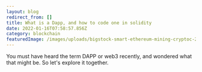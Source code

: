 ```yaml
---
layout: blog
redirect_from: []
title: What is a Dapp, and how to code one in solidity
date: 2022-01-16T07:58:57.856Z
category: blockchain
featuredImage: /images/uploads/bigstock-smart-ethereum-mining-cryptoc-256056487-640x443.jpeg
---
```

You must have heard the term DAPP or web3 recently, and wondered what that might be. So let's explore it together.
